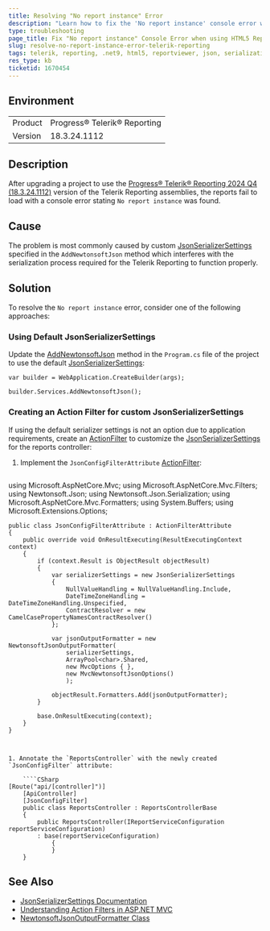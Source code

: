 ```yaml
---
title: Resolving "No report instance" Error
description: "Learn how to fix the 'No report instance' console error when using Telerik Reporting in a .NET projects with the HTML5-based Report Viewers."
type: troubleshooting
page_title: Fix "No report instance" Console Error when using HTML5 Report Viewer
slug: resolve-no-report-instance-error-telerik-reporting
tags: telerik, reporting, .net9, html5, reportviewer, json, serialization
res_type: kb
ticketid: 1670454
---
```


## Environment

<table>
	<tbody>
		<tr>
			<td>Product</td>
			<td>Progress® Telerik® Reporting</td>
		</tr>
		<tr>
			<td>Version</td>
			<td>18.3.24.1112</td>
		</tr>
	</tbody>
</table>

## Description

After upgrading a project to use the [Progress® Telerik® Reporting 2024 Q4 (18.3.24.1112)](https://www.telerik.com/support/whats-new/reporting/release-history/progress-telerik-reporting-2024-q4-18-3-24-1112) version of the Telerik Reporting assemblies, the reports fail to load with a console error stating `No report instance` was found. 

## Cause

The problem is most commonly caused by custom [JsonSerializerSettings](https://www.newtonsoft.com/json/help/html/T_Newtonsoft_Json_JsonSerializerSettings.htm) specified in the `AddNewtonsoftJson` method which interferes with the serialization process required for the Telerik Reporting to function properly.

## Solution

To resolve the `No report instance` error, consider one of the following approaches:

### Using Default JsonSerializerSettings

Update the [AddNewtonsoftJson](https://learn.microsoft.com/en-us/dotnet/api/microsoft.extensions.dependencyinjection.newtonsoftjsonmvcbuilderextensions.addnewtonsoftjson) method in the `Program.cs` file of the project to use the default [JsonSerializerSettings](https://www.newtonsoft.com/json/help/html/T_Newtonsoft_Json_JsonSerializerSettings.htm):

````CSharp
var builder = WebApplication.CreateBuilder(args);

builder.Services.AddNewtonsoftJson();
````

### Creating an Action Filter for custom JsonSerializerSettings

If using the default serializer settings is not an option due to application requirements, create an [ActionFilter](https://learn.microsoft.com/en-us/dotnet/api/system.web.mvc.actionfilterattribute) to customize the [JsonSerializerSettings](https://www.newtonsoft.com/json/help/html/T_Newtonsoft_Json_JsonSerializerSettings.htm) for the reports controller:

1. Implement the `JsonConfigFilterAttribute` [ActionFilter](https://learn.microsoft.com/en-us/dotnet/api/system.web.mvc.actionfilterattribute):

	````CSharp
using Microsoft.AspNetCore.Mvc;
	using Microsoft.AspNetCore.Mvc.Filters;
	using Newtonsoft.Json;
	using Newtonsoft.Json.Serialization;
	using Microsoft.AspNetCore.Mvc.Formatters;
	using System.Buffers;
	using Microsoft.Extensions.Options;
	
	public class JsonConfigFilterAttribute : ActionFilterAttribute
	{
		public override void OnResultExecuting(ResultExecutingContext context)
		{
			if (context.Result is ObjectResult objectResult)
			{
				var serializerSettings = new JsonSerializerSettings
				{
					NullValueHandling = NullValueHandling.Include,
					DateTimeZoneHandling = DateTimeZoneHandling.Unspecified,
					ContractResolver = new CamelCasePropertyNamesContractResolver()
				};
	
				var jsonOutputFormatter = new NewtonsoftJsonOutputFormatter(
					serializerSettings,
					ArrayPool<char>.Shared,
					new MvcOptions { },
					new MvcNewtonsoftJsonOptions()
					);
	
				objectResult.Formatters.Add(jsonOutputFormatter);
			}
	
			base.OnResultExecuting(context);
		}
	}
````


1. Annotate the `ReportsController` with the newly created `JsonConfigFilter` attribute:

	````CSharp
[Route("api/[controller]")]
	[ApiController]
	[JsonConfigFilter]
	public class ReportsController : ReportsControllerBase
	{
		public ReportsController(IReportServiceConfiguration reportServiceConfiguration)
		: base(reportServiceConfiguration)
			{
			}
	}
````


## See Also

* [JsonSerializerSettings Documentation](https://www.newtonsoft.com/json/help/html/T_Newtonsoft_Json_JsonSerializerSettings.htm)
* [Understanding Action Filters in ASP.NET MVC](https://learn.microsoft.com/en-us/aspnet/mvc/overview/older-versions-1/controllers-and-routing/understanding-action-filters-cs)
* [NewtonsoftJsonOutputFormatter Class](https://learn.microsoft.com/en-us/dotnet/api/microsoft.aspnetcore.mvc.formatters.newtonsoftjsonoutputformatter?view=aspnetcore-8.0)
